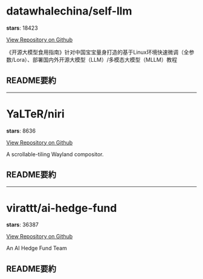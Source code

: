 
# datawhalechina/self-llm

**stars**: 18423

[View Repository on Github](https://github.com/datawhalechina/self-llm)

《开源大模型食用指南》针对中国宝宝量身打造的基于Linux环境快速微调（全参数/Lora）、部署国内外开源大模型（LLM）/多模态大模型（MLLM）教程

## README要約


---

# YaLTeR/niri

**stars**: 8636

[View Repository on Github](https://github.com/YaLTeR/niri)

A scrollable-tiling Wayland compositor.

## README要約


---

# virattt/ai-hedge-fund

**stars**: 36387

[View Repository on Github](https://github.com/virattt/ai-hedge-fund)

An AI Hedge Fund Team

## README要約

